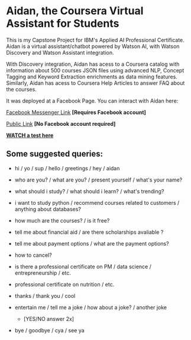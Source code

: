 # Aidan, the Coursera Virtual Assistant for Students
This is my Capstone Project for IBM's Applied AI Professional Certificate. Aidan is a virtual assistant/chatbot powered by Watson AI,
with Watson Discovery and Watson Assistant integration. 

With Discovery integration, Aidan has acess to a Coursera catalog with information 
about 500 courses JSON files using advanced NLP, Concept Tagging and Keyword Extraction enrichments as data mining features.
Similarly, Aidan has acess to Coursera Help Articles to answer FAQ about the courses.

It was deployed at a Facebook Page. You can interact with Aidan here:

[Facebook Messenger Link](https://m.me/studentadvisorchatbot) **[Requires Facebook account]**

[Public Link](https://web-chat.global.assistant.watson.cloud.ibm.com/preview.html?region=us-south&integrationID=8650a6ac-3e6e-4527-91a6-60c986dd1d28&serviceInstanceID=77c27d91-0c1c-4009-9e8d-071e32681d25) **[No Facebook account required]**

[**WATCH a test here**](https://github.com/lemberck/chatbot-watsonDiscovery/blob/main/aidan_test_.gif) 

## Some suggested queries:

- hi / yo / sup / hello / greetings / hey / aidan 

- who are you? / what are you? / present yourself / what's your name?

- what should i study? / what should i learn? / what's trending?

- i want to study python / recommend courses related to customers / anything about databases?

- how much are the courses? / is it free? 

- tell me about financial aid / are there scholarships avaliable ?

- tell me about payment options / what are the payment options?

- how to cancel?

- is there a professional certificate on PM / data science / entrepreneurship / etc.

- professional certificate on nutrition / etc.

- thanks / thank you / cool

- entertain me / tell me a joke / how about a joke? / another joke 

    - [YES/NO answer 2x]

- bye / goodbye / cya / see ya
